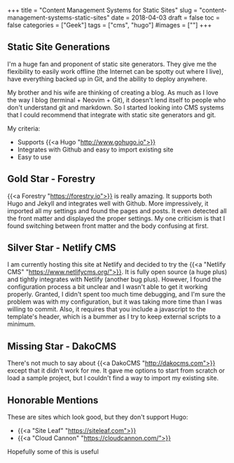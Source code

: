 +++
title = "Content Management Systems for Static Sites"
slug = "content-management-systems-static-sites"
date = 2018-04-03
draft = false
toc = false
categories = ["Geek"]
tags = ["cms", "hugo"]
#images = [""]
+++

## Static Site Generations

I'm a huge fan and proponent of static site generators. They give me the flexibility to easily work offline (the Internet can be spotty out where I live), have everything backed up in Git, and the ability to deploy anywhere.

My brother and his wife are thinking of creating a blog. As much as I love the way I blog (terminal + Neovim + Git), it doesn't lend itself to people who don't understand git and markdown. So I started looking into CMS systems that I could recommend that integrate with static site generators and git.

My criteria:

* Supports {{<a Hugo "http://www.gohugo.io">}}
* Integrates with Github and easy to import existing site
* Easy to use

## Gold Star - Forestry

{{<a Forestry "https://forestry.io">}} is really amazing. It supports both Hugo and Jekyll and integrates well with Github. More impressively, it imported all my settings and found the pages and posts. It even detected all the front matter and displayed the proper settings. My one criticism is that I found switching between front matter and the body confusing at first.

## Silver Star - Netlify CMS

I am currently hosting this site at Netlify and decided to try the {{<a "Netlify CMS" "https://www.netlifycms.org/">}}. It is fully open source (a huge plus) and tightly integrates with Netlify (another bug plus). However, I found the configuration process a bit unclear and I wasn't able to get it working properly. Granted, I didn't spent too much time debugging, and I'm sure the problem was with my configuration, but it was taking more time than I was willing to commit. Also, it requires that you include a javascript to the template's header, which is a bummer as I try to keep external scripts to a minimum.

## Missing Star - DakoCMS

There's not much to say about {{<a DakoCMS "http://dakocms.com">}} except that it didn't work for me. It gave me options to start from scratch or load a sample project, but I couldn't find a way to import my existing site.

## Honorable Mentions

These are sites which look good, but they don't support Hugo:

* {{<a "Site Leaf" "https://siteleaf.com">}}
* {{<a "Cloud Cannon" "https://cloudcannon.com/">}}

Hopefully some of this is useful
